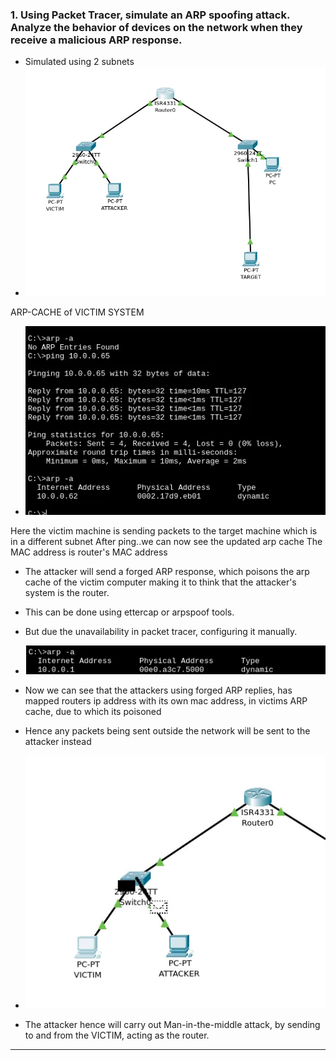 ### 1. Using Packet Tracer, simulate an ARP spoofing attack. Analyze the behavior of devices on the network when they receive a malicious ARP response.

- Simulated using 2 subnets
- ![](./img/Pasted%20image%2020250315161624.webp)

ARP-CACHE of VICTIM SYSTEM
- ![](./img/Pasted%20image%2020250315160956.webp)

Here the victim machine is sending packets to the target machine which is in a different subnet
After ping..we can now see the updated arp cache
The MAC address is router's MAC address

- The attacker will send a forged ARP response, which poisons the arp cache of the victim computer making it to think that the attacker's system is the router. 
- This can be done using ettercap or arpspoof tools.
- But due the unavailability in packet tracer, configuring it manually.

- ![](./img/Pasted%20image%2020250315174718.webp)

- Now we can see that the attackers using forged ARP replies, has mapped routers ip address with its own mac address, in victims ARP cache, due to which its poisoned
- Hence any packets being sent outside the network will be sent to the attacker instead

- ![](./img/Pasted%20image%2020250315163058.webp)

- The attacker hence will carry out Man-in-the-middle attack, by sending to and from the VICTIM, acting as the router.
---

